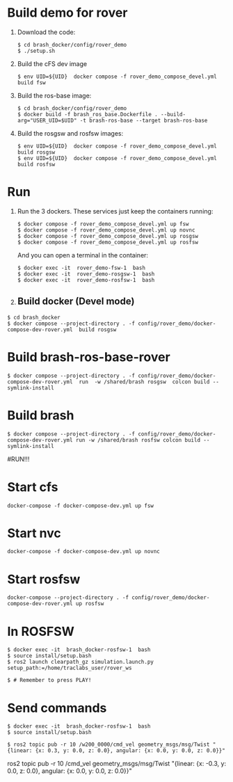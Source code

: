 
Build demo for rover
======================

1. Download the code:
   
   ```
   $ cd brash_docker/config/rover_demo
   $ ./setup.sh

2. Build the cFS dev image
   ```
   $ env UID=${UID}  docker compose -f rover_demo_compose_devel.yml build fsw
   ```

3. Build the ros-base image:

   ```
   $ cd brash_docker/config/rover_demo
   $ docker build -f brash_ros_base.Dockerfile . --build-arg="USER_UID=$UID" -t brash-ros-base --target brash-ros-base
   ```
   
4. Build the rosgsw and rosfsw images:
   ```
   $ env UID=${UID}  docker compose -f rover_demo_compose_devel.yml build rosgsw
   $ env UID=${UID}  docker compose -f rover_demo_compose_devel.yml build rosfsw
   ```

Run
====

1. Run the 3 dockers. These services just keep the containers running:

   ```
   $ docker compose -f rover_demo_compose_devel.yml up fsw
   $ docker compose -f rover_demo_compose_devel.yml up novnc   
   $ docker compose -f rover_demo_compose_devel.yml up rosgsw
   $ docker compose -f rover_demo_compose_devel.yml up rosfsw
   ```
  
   And you can open a terminal in the container:
   ```
   $ docker exec -it  rover_demo-fsw-1  bash
   $ docker exec -it  rover_demo-rosgsw-1  bash
   $ docker exec -it  rover_demo-rosfsw-1  bash
   ```

1. Build docker (Devel mode)
   --------------------------
      
```  
$ cd brash_docker
$ docker compose --project-directory . -f config/rover_demo/docker-compose-dev-rover.yml  build rosgsw
```

# Build brash-ros-base-rover

```
$ docker compose --project-directory . -f config/rover_demo/docker-compose-dev-rover.yml  run  -w /shared/brash rosgsw  colcon build --symlink-install
```
# Build brash

```
$ docker compose --project-directory . -f config/rover_demo/docker-compose-dev-rover.yml run -w /shared/brash rosfsw colcon build --symlink-install
```

#RUN!!!

# Start cfs

```
docker-compose -f docker-compose-dev.yml up fsw
```

# Start nvc
```
docker-compose -f docker-compose-dev.yml up novnc
```

# Start rosfsw
 
```
docker-compose --project-directory . -f config/rover_demo/docker-compose-dev-rover.yml up rosfsw
```

# In ROSFSW
 
```
$ docker exec -it  brash_docker-rosfsw-1  bash
$ source install/setup.bash
$ ros2 launch clearpath_gz simulation.launch.py setup_path:=/home/traclabs_user/rover_ws

$ # Remember to press PLAY!
```
 
# Send commands

```
$ docker exec -it  brash_docker-rosfsw-1  bash
$ source install/setup.bash

$ ros2 topic pub -r 10 /w200_0000/cmd_vel geometry_msgs/msg/Twist "{linear: {x: 0.3, y: 0.0, z: 0.0}, angular: {x: 0.0, y: 0.0, z: 0.0}}"
```




ros2 topic pub -r 10 /cmd_vel geometry_msgs/msg/Twist "{linear: {x: -0.3, y: 0.0, z: 0.0}, angular: {x: 0.0, y: 0.0, z: 0.0}}"
